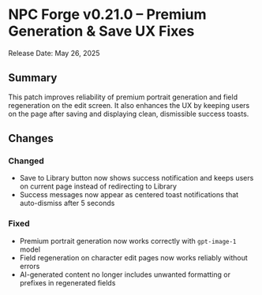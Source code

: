 # NPC Forge v0.21.0 – Premium Generation & Save UX Fixes

Release Date: May 26, 2025

## Summary

This patch improves reliability of premium portrait generation and field regeneration on the edit screen. It also enhances the UX by keeping users on the page after saving and displaying clean, dismissible success toasts.

## Changes

### Changed
- Save to Library button now shows success notification and keeps users on current page instead of redirecting to Library
- Success messages now appear as centered toast notifications that auto-dismiss after 5 seconds

### Fixed
- Premium portrait generation now works correctly with `gpt-image-1` model
- Field regeneration on character edit pages now works reliably without errors
- AI-generated content no longer includes unwanted formatting or prefixes in regenerated fields